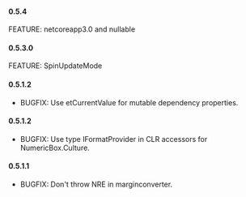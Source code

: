 #### 0.5.4
FEATURE: netcoreapp3.0 and nullable

#### 0.5.3.0
FEATURE: SpinUpdateMode

#### 0.5.1.2
* BUGFIX: Use etCurrentValue for mutable dependency properties.

#### 0.5.1.2
* BUGFIX: Use type IFormatProvider in CLR accessors for NumericBox.Culture.

#### 0.5.1.1
* BUGFIX: Don't throw NRE in marginconverter.